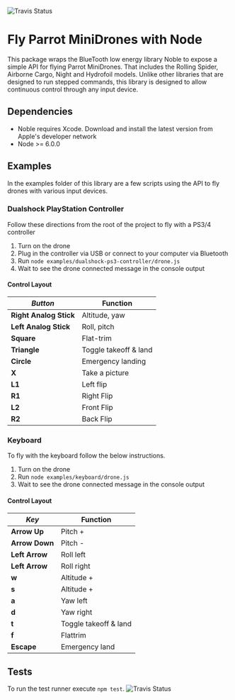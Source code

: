 ![Travis Status](https://travis-ci.org/fetherston/npm-parrot-minidrone.svg?branch=master)
# Fly Parrot MiniDrones with Node
This package wraps the BlueTooth low energy library Noble to expose a simple API for flying Parrot MiniDrones. That includes the Rolling Spider, Airborne Cargo, Night and Hydrofoil models. Unlike other libraries that are designed to run stepped commands, this library is designed to allow continuous control through any input device.

## Dependencies
- Noble requires Xcode. Download and install the latest version from Apple's developer network
- Node >= 6.0.0

## Examples
In the examples folder of this library are a few scripts using the API to fly drones with various input devices.

### Dualshock PlayStation Controller
Follow these directions from the root of the project to fly with a PS3/4 controller

1. Turn on the drone
1. Plug in the controller via USB or connect to your computer via Bluetooth
1. Run `node examples/dualshock-ps3-controller/drone.js`
1. Wait to see the drone connected message in the console output

#### Control Layout
*Button* | Function
--- | ---
**Right Analog Stick** | Altitude, yaw
**Left Analog Stick** | Roll, pitch
**Square** | Flat-trim
**Triangle** | Toggle takeoff & land
**Circle** | Emergency landing
**X** | Take a picture
**L1** | Left flip
**R1** | Right Flip
**L2** | Front Flip
**R2** | Back Flip

### Keyboard
To fly with the keyboard follow the below instructions.

1. Turn on the drone
1. Run `node examples/keyboard/drone.js`
1. Wait to see the drone connected message in the console output

#### Control Layout
*Key* | Function
--- | ---
**Arrow Up** | Pitch +
**Arrow Down** | Pitch -
**Left Arrow** | Roll left
**Left Arrow** | Roll right
**w** | Altitude +
**s** | Altitude +
**a** | Yaw left
**d** | Yaw right
**t** | Toggle takeoff & land
**f** | Flattrim
**Escape** | Emergency land

## Tests
To run the test runner execute `npm test`.
![Travis Status](https://travis-ci.org/fetherston/npm-parrot-minidrone.svg?branch=master)
